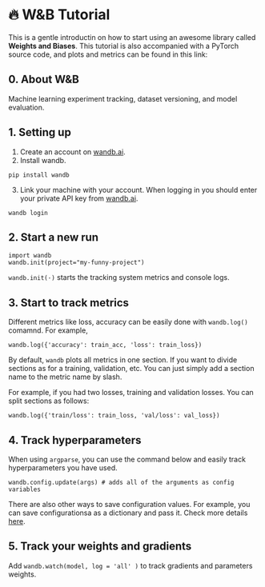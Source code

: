 # 🔥 W&B Tutorial

This is a gentle introductin on how to start using an awesome library called **Weights and Biases**. This tutorial is also accompanied with a PyTorch source code, and plots and metrics can be found in this link:

## 0. About W&B

Machine learning experiment tracking, dataset versioning, and model evaluation.


## 1. Setting up

1. Create an account on [wandb.ai](https://wandb.ai).
2. Install wandb.
```
pip install wandb
```
3. Link your machine with your account.  When logging in you should enter your private API key from [wandb.ai](https://wandb.ai/authorize).
```
wandb login
```

## 2. Start a new run

```
import wandb
wandb.init(project="my-funny-project")
```

`wandb.init(·)` starts the tracking system metrics and console logs.


## 3. Start to track metrics

Different metrics like loss, accuracy can be easily done with `wandb.log()` comamnd. For example,

```
wandb.log({'accuracy': train_acc, 'loss': train_loss})
```

By default, `wandb` plots all metrics in one section. If you want to divide sections as for a training, validation, etc. You can just simply add a section name to the metric name by slash.

For example, if you had two losses, training and validation losses. You can split sections as follows:

```
wandb.log({'train/loss': train_loss, 'val/loss': val_loss})
```


## 4. Track hyperparameters
When using `argparse`, you can use the command below and easily track hyperparameters you have used.
```
wandb.config.update(args) # adds all of the arguments as config variables
```
There are also other ways to save configuration values. For example, you can save configurationsa as a dictionary and pass it. Check more details [here](https://docs.wandb.ai/guides/track/config).


## 5. Track your weights and gradients

Add `wandb.watch(model, log = 'all' )` to track gradients and parameters weights.

